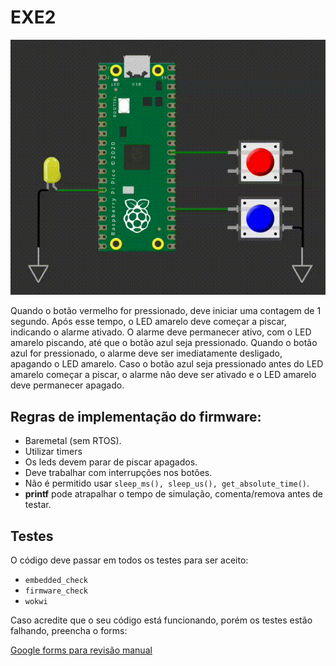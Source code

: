 # EXE2

![](imgs/exe2.gif)

Quando o botão vermelho for pressionado, deve iniciar uma contagem de 1 segundo. Após esse tempo, o LED amarelo deve começar a piscar, indicando o alarme ativado. O alarme deve permanecer ativo, com o LED amarelo piscando, até que o botão azul seja pressionado. Quando o botão azul for pressionado, o alarme deve ser imediatamente desligado, apagando o LED amarelo. Caso o botão azul seja pressionado antes do LED amarelo começar a piscar, o alarme não deve ser ativado e o LED amarelo deve permanecer apagado.

## Regras de implementação do firmware:

- Baremetal (sem RTOS).
- Utilizar timers
- Os leds devem parar de piscar apagados.
- Deve trabalhar com interrupções nos botões.  
- Não é permitido usar `sleep_ms(), sleep_us(), get_absolute_time()`.
- **printf** pode atrapalhar o tempo de simulação, comenta/remova antes de testar.

## Testes

O código deve passar em todos os testes para ser aceito:

- `embedded_check`
- `firmware_check`
- `wokwi`

Caso acredite que o seu código está funcionando, porém os testes estão falhando, preencha o forms:

[Google forms para revisão manual](https://docs.google.com/forms/d/e/1FAIpQLSdikhET4iqFwkOKmgD-G6Ri-2kCdhDLndlFWXdfdcuDfPnYHw/viewform?usp=dialog)
